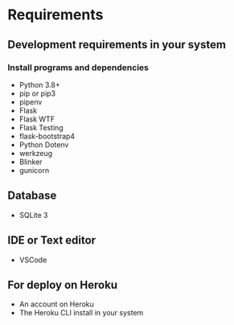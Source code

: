 # Requirements


## Development requirements in your system

### Install programs and dependencies
- Python 3.8+ 
- pip  or pip3
- pipenv
- Flask
- Flask WTF
- Flask Testing
- flask-bootstrap4
- Python Dotenv
- werkzeug
- Blinker
- gunicorn

## Database
- SQLite 3

## IDE or Text editor
- VSCode


## For deploy on Heroku
- An account on Heroku 
- The Heroku CLI install in your system
